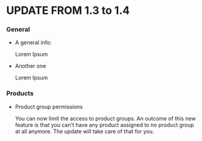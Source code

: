 UPDATE FROM 1.3 to 1.4
=======================

### General

  * A general info:

    Lorem Ipsum

  * Another one

    Lorem Ipsum

### Products

  * Product group permissions

    You can now limit the access to product groups. An outcome of this new feature is that you can't have any product assigned to no product group
    at all anymore. The update will take care of that for you.